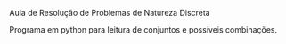 Aula de Resolução de Problemas de Natureza Discreta

Programa em python para leitura de conjuntos e possíveis combinações.

